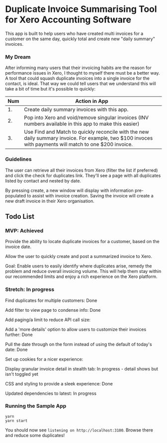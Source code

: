 # Duplicate Invoice Summarising Tool for Xero Accounting Software

This app is built to help users who have created multi invoices for a customer on the same day, quickly total and create new "daily summary" invoices. 

### My Dream 

After informing many users that their invoicing habits are the reason for performance issues in Xero, I thought to myself there must be a better way. A tool that could squash duplicate invoices into a single invoice for the contact, is ideal. That way we could tell users that we understand this will take a bit of time but it's possible to quickly: 

 Num  | Action in App
 ---| -------------
1.  | Create daily summary invoices with this app.
2.  | Pop into Xero and void/remove singular invoices (INV numbers available in this app to make this easier)
3.  | Use Find and Match to quickly reconcile with the new daily summary invoice. For example, two $100 invoces with payments       will match to one $200 invoice.

### Guidelines

The user can retrieve all their invoices from Xero (filter the list if preferred) and click the check for duplicates link. They'll see a page with all duplicates listed by contact and nested by date. 

By pressing create, a new window will display with information pre-populated to assist with invoice creation. Saving the invoice will create a new draft invoice in their Xero organisation.


## Todo List

### MVP: Achieved

Provide the ability to locate duplicate invoices for a customer, based on the invoice date.

Allow the user to quickly create and post a summarized invoice to Xero.

Goal: Enable users to easily identify where duplicates arise, remedy the problem and reduce overall invoicing volume. This will help them stay within our recommended limits and enjoy a rich experience on the Xero platform.

### Stretch: In progress

Find duplicates for multiple customers: Done

Add filter to view page to condense info: Done

Add paging/a limit to reduce API call size:

Add a 'more details' option to allow users to customize their invoices further: Done

Pull the date through on the form instead of using the default of today's date: Done

Set up cookies for a nicer experience: 

Display granular invoice detail in stealth tab: In progress - detail shows but isn't toggled yet

CSS and styling to provide a sleek experience: Done

Updated dependencies to latest: In progress

### Running the Sample App

```
yarn 
yarn start
```
You should now see `listening on http://localhost:3100`.  Browse there and reduce some duplicates!
